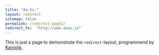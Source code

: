 ```yaml
---
title: "Aa.Vv."
layout: redirect
sitemap: false
permalink: /redirect-page2/
redirect_to:  "http://www.aavv.io"
---
```

This is just a page to demonstrate the `redirect`-layout, programmend by [Kanishk](http://codingtips.kanishkkunal.in/about/).
